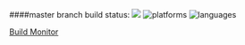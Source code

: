 ####master branch build status: 
![](https://travis-ci.org/vantanllc/ShinyGemHunterSlots.svg?branch=master)
![platforms](https://img.shields.io/badge/platforms-iOS-blue.svg)
![languages](https://img.shields.io/badge/languages-Swift-blue.svg)

[Build Monitor](https://travis-ci.org/vantanllc/ShinyGemHunterSlots)
